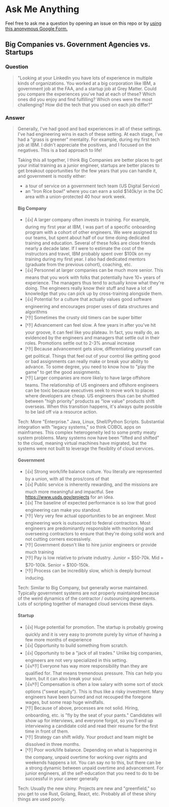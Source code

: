 # Ask Me Anything

Feel free to ask me a question by opening an issue on this repo or by [using this anonymous Google Form.](https://docs.google.com/forms/d/e/1FAIpQLSdkFYtMUpXVuBHu618Zj7F8I-1-IY2ccoyKDT6Jj_6Q8qa5uw/viewform)


## Big Companies vs. Government Agencies vs. Startups

### Question
>"Looking at your LinkedIn you have lots of experience in multiple kinds of organizations. You worked at a big corporation like IBM, a government job at the FAA, and a startup job at Grey Matter. Could you compare the experiences you've had at each of these? Which ones did you enjoy and find fulfilling? Which ones were the most challenging? How did the tech that you used on each job differ?"

### Answer
> Generally, I've had good and bad experiences in all of these settings. I've had engineering wins in each of these setting. At each stage, I've had a "grass is greener" mentality. For example, during my first tech job at IBM. I didn't appreciate the positives, and I focused on the negatives. This is a bad approach to life!
> 
> Taking this all together, I think Big Companies are better places to get your initial training as a junior engineer, startups are better places to get breakout opportunities for the few years that you can handle it, and government is mostly either:
> - a tour of service on a government tech team (US Digital Service)
> - an "Iron Rice bowl" where you can earn a solid $140k/yr in the DC area with a union-protected 40 hour work week.
>
> #### Big Company
> - [👍] A larger company often invests in training. For example, during my first year at IBM, I was part of a specific onboarding program with a cohort of other engineers. We were assigned to our teams, but spent about half of our time doing dedicated training and education. Several of these folks are close friends nearly a decade later. If I were to estimate the cost of the instructors and travel, IBM probably spent over $100k on my training during my first year. I also had dedicated mentors (graduate from the previous cohort), coaching, etc.
> - [👍] Personnel at larger companies can be much more senior. This means that you work with folks that potentially have 10+ years of experience. The managers thus tend to actually know what they're doing. The engineers really know their stuff and have a lot of knowledge that you can pick up by cross-training alongside them.
> - [👍] Potential for a culture that actually values good software engineering and encourages proper uses of data structures and algorithms
> - [👎] Sometimes the crusty old timers can be super bitter 
> - [👎] Advancement can feel slow. A few years in after you've hit your groove, it can feel like you plateau. In fact, you really do, as evidenced by the engineers and managers that settle out in their roles. Promotions settle out to 2-3% annual increase 
> - [👎] Because advancement gets slow, differentiating yourself can get political. Things that feel out of your control like getting good or bad assignments can really make or break your ability to advance. To some degree, you need to know how to "play the game" to get the good assignments.
> - [👎] Larger companies are more likely to have large offshore teams. The relationship of US engineers and offshore engineers can be toxic because executives seek to move work to places where developers are cheap. US engineers thus can be shuttled between "high priority" products as "low value" products shift overseas. When this transition happens, it's always quite possible to be laid off via a resource action. 
> 
> Tech: More "Enterprise." Java, Linux, Shell/Python Scripts. Substantial integration with "legacy systems," so think COBOL apps on mainframes. This complex heterogeneity led to some pretty meaty system problems. Many systems now have been "lifted and shifted" to the cloud, meaning virtual machines have migrated, but the systems were not built to leverage the flexiblity of cloud services.
> 
> #### Government
> - [👍] Strong work/life balance culture. You literally are represented by a union, with all the pros/cons of that
> - [👍] Public service is inherently rewarding, and the missions are much more meaningful and impactful. See https://www.usds.gov/projects for an idea.
> - [👍] The baseline of expected performance is so low that good engineering can make you standout.
> - [👎] Very very few actual opportunities to be an engineer. Most engineering work is outsourced to federal contractors. Most engineers are predominantly responsible with monitoring and overseeing contractors to ensure that they're doing solid work and not cutting corners excessively.
> - [👎] Government doesn't like to hire junior engineers or provide much training
> - [👎] Pay is low relative to private industry. Junior = $50-70k. Mid = $70-100k. Senior = $100-150k.
> - [👎] Process can be incredibly slow, which is deeply burnout inducing.
> 
> Tech: Similar to Big Company, but generally worse maintained. Typically government systems are not properly maintained because of the weird dynamics of the contractor / outsourcing agreements. Lots of scripting together of managed cloud services these days.
> 
> #### Startup
> - [👍] Huge potential for promotion. The startup is probably growing quickly and it is very easy to promote purely by virtue of having a few more months of experience
> - [👍] Opportunity to build something from scratch.
> - [👍] Opportunity to be a "jack of all trades." Unlike big companies, engineers are not very specialized in this setting.
> - [👍/👎] Everyone has way more responsibility than they are qualified for. That means tremendous pressure. This can help you learn, but it can also break your soul.
> - [👍/👎] Compensation is often a low salary with some sort of stock options ("sweat equity"). This is thus like a risky investment. Many engineers have been burned and not recouped the foregone wages, but some reap huge windfalls.
> - [👎] Because of above, processes are not solid. Hiring, onboarding, etc. is "fly by the seat of your pants." Candidates will show up for interviews, and everyone forgot, so you'll end up interviewing a candidate cold and read their resume for the first time in front of them.
> - [👎] Strategy can shift wildly. Your product and team might be dissolved in three months.
> - [👎] Poor work/life balance. Depending on what is happening in the company, unpaid overtime for working over nights and weekends happens a lot. You can say no to this, but there can be a strong dynamic between unpaid overtime and advancement. For junior engineers, all the self-education that you need to do to be successful in your career generally 
>
> Tech: Usually the new shiny. Projects are new and "greenfield," so you get to use Rust, Golang, React, etc. Probably all of these shiny things are used poorly.
